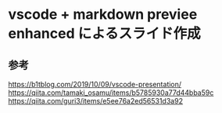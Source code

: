 # vscode + markdown previee enhanced によるスライド作成

## 参考

https://b1tblog.com/2019/10/09/vscode-presentation/  
https://qiita.com/tamaki_osamu/items/b5785930a77d44bba59c  
https://qiita.com/guri3/items/e5ee76a2ed56531d3a92  
